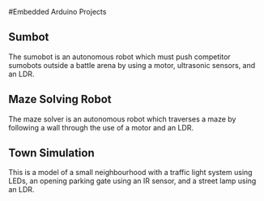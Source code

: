 #Embedded Arduino Projects

## Sumbot
The sumobot is an autonomous robot which must push competitor sumobots outside a battle arena by using a motor, ultrasonic sensors, and an LDR.

## Maze Solving Robot
The maze solver is an autonomous robot which traverses a maze by following a wall through the use of a motor and an LDR.

## Town Simulation
This is a model of a small neighbourhood with a traffic light system using LEDs, an opening parking gate using an IR sensor, and a street lamp using an LDR. 
